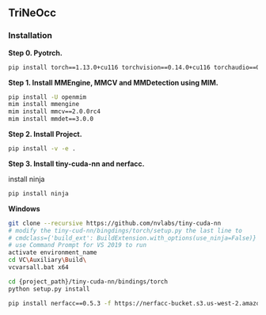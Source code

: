 ## TriNeOcc

### Installation

**Step 0. Pyotrch.**
```bash
pip install torch==1.13.0+cu116 torchvision==0.14.0+cu116 torchaudio==0.13.0 --extra-index-url https://download.pytorch.org/whl/cu116
```

**Step 1. Install MMEngine, MMCV and MMDetection using MIM.**
```bash
pip install -U openmim
mim install mmengine
mim install mmcv==2.0.0rc4
mim install mmdet==3.0.0
```

**Step 2. Install Project.**
```bash
pip install -v -e .
```

**Step 3. Install tiny-cuda-nn and nerfacc.**

install ninja
```bash
pip install ninja
```
**Windows**
```bash
git clone --recursive https://github.com/nvlabs/tiny-cuda-nn
# modify the tiny-cud-nn/bingdings/torch/setup.py the last line to
# cmdclass={'build_ext': BuildExtension.with_options(use_ninja=False)}
# use Command Prompt for VS 2019 to run
activate environment_name
cd VC\Auxiliary\Build\
vcvarsall.bat x64
```

```bash
cd {project_path}/tiny-cuda-nn/bindings/torch
python setup.py install
```
```bash
pip install nerfacc==0.5.3 -f https://nerfacc-bucket.s3.us-west-2.amazonaws.com/whl/torch-1.13.0_cu116.html
```